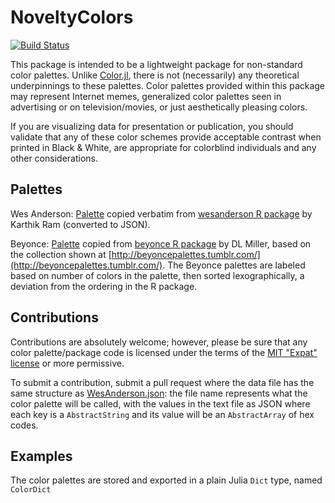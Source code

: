 # NoveltyColors

[![Build Status](https://travis-ci.org/randyzwitch/NoveltyColors.jl.svg?branch=master)](https://travis-ci.org/randyzwitch/NoveltyColors.jl)

This package is intended to be a lightweight package for non-standard color palettes. Unlike [Color.jl](https://github.com/JuliaLang/Color.jl), there is not (necessarily) any theoretical underpinnings to these palettes. Color palettes provided within this package may represent Internet memes, generalized color palettes seen in advertising or on television/movies, or just aesthetically pleasing colors.

If you are visualizing data for presentation or publication, you should validate that any of these color schemes provide acceptable contrast when printed in Black & White, are appropriate for colorblind individuals and any other considerations.

## Palettes

Wes Anderson: [Palette](https://github.com/karthik/wesanderson/blob/master/R/colors.R) copied verbatim from [wesanderson R package](https://github.com/karthik/wesanderson) by Karthik Ram (converted to JSON).

Beyonce: [Palette](https://gist.github.com/dill/fb75131e618c52564fc9) copied from [beyonce R package](https://github.com/dill/beyonce) by DL Miller, based on the collection shown at [http://beyoncepalettes.tumblr.com/](http://beyoncepalettes.tumblr.com/). The Beyonce palettes are labeled based on number of colors in the palette, then sorted lexographically, a deviation from the ordering in the R package.

## Contributions

Contributions are absolutely welcome; however, please be sure that any color palette/package code is licensed under the terms of the [MIT "Expat" license](https://github.com/randyzwitch/NoveltyColors.jl/blob/master/LICENSE.md) or more permissive.

To submit a contribution, submit a pull request where the data file has the same structure as [WesAnderson.json](https://github.com/randyzwitch/NoveltyColors.jl/blob/master/data/WesAnderson.json): the file name represents what the color palette will be called, with the values in the text file as JSON where each key is a `AbstractString` and its value will be an `AbstractArray` of hex codes.

## Examples

The color palettes are stored and exported in a plain Julia `Dict` type, named `ColorDict`